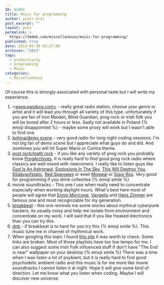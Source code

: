 ```yaml
---
ID: 62801
title: Music for programming
author: piotr.krol
post_excerpt: ""
layout: post
permalink: >
  https://3mdeb.com/miscellaneous/music-for-programming/
published: true
date: 2013-03-30 03:27:00
archives: "2013"
tags:
  - productivity
  - programming
  - Music
categories:
  - Miscellaneous
---
```

Of course this is strongly associated with personal taste but I will write my
experience.

1.  <www.pandora.com> - really great radio station, choose your genre or artist and it will lead you through all variety of this type. unfortunately if you are fan of Iron Maiden, Blind Guardian, prog rock or irish folk you will be bored after 2 hours or less. Sadly not available in Poland {% emoji disappointed %} - maybe some proxy will work but I wasn't able to find one.
2.  [kohina/demo scene][1] - very good radio for long night coding sessions. I'm not big fan of demo scene but I appreciate what guys do and did. And somtimes you will hit Super Mario or Contra theme.
3.  [post rock/math rock][2] - if you like any variety of prog rock you probably know [ProgArchives][3]. It is really hard to find good prog rock radio where classics are well mixed with newcomers. I really like to listen guys like [God Is An Astronaut][2], [Explosions In The Sky][4], [This Will Destroy You][5], [65daysofstatic][6], [Red Sparowes][7] or even [Mogwai][8] or [Sigur Ros][9]. Very good for programming if you drink cofee/tea {% emoji smile %}
4.  movie soundtracks - This one I use when really need to concentrate especially when working daylight hours. What's best here most of people will agree that [Ennio Moricone][10], [Vangelis][11] and [Hans Zimmer][12] are famous one and most recognizable for my generation.
5.  [breakbeat][13] - this one reminds me some stories about mythical cyberpunk hackers, its usually noisy and help me isolate from environment and concentrate on my work. I will said that if you like freaked electronics than you can try this.
6.  [dnb][14] - if breakbeat is to hard for you try this {% emoji smile %}. This music tune me in channel of rhythmical work.
7.  When googling this topic I found [this site][15] it was worth to check. Some links are broken. Most of those playlists have too low tempo for me. I can also suggest some Irish Folk influenced stuff if don't have "The End is near" wallpaper on your desktop {% emoji smile %} There was a time when I was listen a lot of psybient, but it is really hard to find good psychodelic ambient radio and this music is for me more like movie soundtracks I cannot listen it at night. Hope it will give some kind of direction. Let me know what you listen when coding. Maybe I will discover new universe.

 [1]: http://www.kohina.com/
 [2]: http://www.progarchives.com/subgenre.asp?style=32
 [3]: http://www.progarchives.com/
 [4]: http://www.explosionsinthesky.com/
 [5]: http://twdy.tumblr.com/
 [6]: http://www.65daysofstatic.com/
 [7]: http://www.redsparowes.com/News.aspx
 [8]: http://mogwai.sandbag.uk.com/lesrevenants/
 [9]: http://www.sigur-ros.co.uk/
 [10]: http://www.enniomorricone.it/uk/news.php
 [11]: http://elsew.com/
 [12]: http://www.hans-zimmer.com/
 [13]: http://nsbradio.co.uk/content/
 [14]: http://www.shoutcast.com/Internet-Radio/drum%20and%20base
 [15]: http://musicforprogramming.net/
